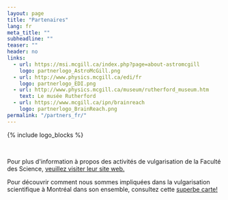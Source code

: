 ```yaml
---
layout: page
title: "Partenaires"
lang: fr
meta_title: ""
subheadline: ""
teaser: ""
header: no
links:
  - url: https://msi.mcgill.ca/index.php?page=about-astromcgill
    logo: partnerlogo_AstroMcGill.png
  - url: http://www.physics.mcgill.ca/edi/fr
    logo: partnerlogo_EDI.png
  - url: http://www.physics.mcgill.ca/museum/rutherford_museum.htm
    text: Le musée Rutherford
  - url: https://www.mcgill.ca/ipn/brainreach
    logo: partnerlogo_BrainReach.png
permalink: "/partners_fr/"
---
```


{% include logo_blocks %}

<br>

<p>Pour plus d'information à propos des activités de vulgarisation de la Faculté des Science, <a href="http://www.mcgill.ca/science/outreach">veuillez visiter leur site web.</a></p>

<p>Pour découvrir comment nous sommes impliquées dans la vulgarisation scientifique à Montréal dans son ensemble, consultez cette <a href="https://storymaps.arcgis.com/stories/310463ae12ae4a8292dab1f6adb86a9b">superbe carte!</a></p>

<!--
WiP has been replaced by the EDI committee. OLD: 
  - url: https://wipmcgill.wixsite.com/wipmcgill
    logo: partnerlogo_wip.png
    text: Women in Physics at McGill University
-->
